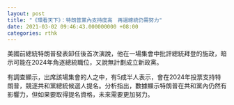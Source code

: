 ```yaml
---
layout: post
title: "《環看天下》：特朗普黨內支持度高　再選總統仍需努力"
date: 2021-03-02 09:46:43.000000000 +08:00
categories: rthk
---
```


美國前總統特朗普發表卸任後首次演說，他在一場集會中批評總統拜登的施政，暗示可能在2024年角逐總統職位，又說無計劃成立新政黨。

有調查顯示，出席該場集會的人之中，有5成半人表示，會在2024年投票支持特朗普，競逐共和黨總統候選人提名。分析指出，數據顯示特朗普在共和黨內仍然有影響力，但如果要取得提名資格，未來需要更加努力。
